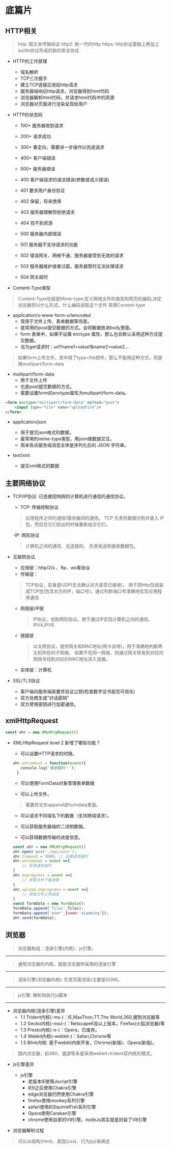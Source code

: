 # 底篇片

## HTTP相关

> http:  超文本传输协议
> http2: 新一代的http
> https: http协议基础上再加上ssl/tls协议形成的新的安全协议

- HTTP的工作原理
  - 域名解析
  - TCP三次握手
  - 建立TCP连接后发起http请求
  - 服务器端响应http请求，浏览器得到html代码
  - 浏览器解析html代码，并请求html代码中的资源
  - 浏览器对页面进行渲染呈现给用户

- HTTP的状态码
  - 100+    服务器收到请求
  - 200+    请求成功
  - 300+    重定向，需要进一步操作以完成请求
  - 400+    客户端错误
  - 500+    服务器错误

  - 400     客户端请求的语法错误(参数或语义错误)
  - 401     要求用户身份验证
  - 402     保留，将来使用
  - 403     服务器理解但拒绝请求
  - 404     找不到资源

  - 500     服务器内部错误
  - 501     服务器不支持请求的功能
  - 502     错误网关、网络不通、服务器接受到无效的请求
  - 503     服务器维护或者过载，服务器暂时无法处理请求
  - 504     网关超时

- Content-Type类型

> Content-Type也就是Mime-type;定义网络文件的类型和网页的编码;决定浏览器将以什么形式、什么编码读取这个文件 
> 常用Content-type

- application/x-www-form-urlencoded
  - 常用于文件上传、表单数据等场景。
  - 是常用的post提交数据的方式。会将数据放进body里面。
  - form 表单中，如果不设置 enctype 属性，那么也会默认采用这种方式提交数据。
  - 当为get请求时：url?name1=value1&name2=value2...

> 如果form上传文件，其中用了type=file控件，那么不能用这种方式，而是用multipart/form-data

- multipart/form-data
  - 用于文件上传
  - 也是post提交数据的方式。
  - 需要设置form的enctype属性为multipart/form-data。

```html
<form enctype="multipart/form-data" method="post">
    <input type="file" name="uploadfile"/>
</form>
```

- application/json

  - 用于提交json格式的数据。
  - 最常用的mime-type类型，用json做数据交互。
  - 用来告诉服务端消息主体是序列化后的 JSON 字符串。

- text/xml
  - 提交xml格式的数据

## 主要网络协议

- TCP/IP协议: 已连接因特网的计算机进行通信的通信协议。

  - TCP: 传输控制协议
  > 应用程序之间的通信/服务器间的通信。
  > TCP 负责将数据分割并装入 IP 包，然后在它们到达的时候重新组合它们。

  -IP: 网际协议
  > 计算机之间的通信、无连接的。
  > 负责发送和接收数据包。

- 互联网协议
  - 应用层：http/2/s 、ftp、ws等协议
  - 传输层：
  > TCP协议，前身是UDP(无法确认对方是否已接收)，
  > 用于把http包组装成TCP包(包含对方的IP，端口号)，通过判断端口号准确地实现应用程序通信

  - 网络层/IP层

    > IP协议，也称网际协议。用于通过IP实现计算机之间的通信。IPV4,IPV6

  - 链接层
    > 以太网协议，提供网关和MAC地址(网卡自带)，用于准确地判断两主机所在的子网络，
    > 如果不在同一网络，则通过网关转发到对应的网络寻找到对应的MAC地址进入连接。
  - 实体层：计算机

- SSL/TLS协议
  - 客户端向服务端索要并验证公钥(检查数字证书是否可信任)
  - 双方协商生成“对话密钥”
  - 双方使用密钥进行加密通信。

## xmlHttpRequest

```js
const xhr = new XMLHttpRequest()
```

- XMLHttpRequest level 2 新增了哪些功能？
  - 可以设置HTTP请求的时限。

  ```js
  xhr.ontimeout = function(event){
  　　console.log('请求超时！');
  　}
  ```

  - 可以使用FormData对象管理表单数据

  - 可以上传文件。

  > 需要将文件append进formdata里面。

  - 可以请求不同域名下的数据（支持跨域请求）。

  - 可以获取服务器端的二进制数据。

  - 可以获得数据传输的进度信息。
  ```js
  const xhr = new XMLHttpRequest()
  xhr.open('post',/api/user');
  xhr.timeout = 3000; // 设置请求超时
  xhr.ontimeout = event =>{
      // 处理请求超时
  }
  xhr.onprogress = event =>{
      // 获取文件下载进度
  }
  xhr.upload.onprogress = event =>{
      // 获取文件上传进度
  }
  const formData = new FormData();
  formData.append('files',files);
  formData.append('user',{name:'xiaoming'});
  xhr.send(formData);
  ```

## 浏览器

> 浏览器构成：渲染引擎(内核)、js引擎。
***
> 通常浏览器的内核，就是浏览器所采用的渲染引擎
***
> 渲染引擎(浏览器内核): 负责页面渲染(主要是DOM)。
***
> js引擎: 解析和执行js脚本
***

- 浏览器内核(渲染引擎)差异
  - 1.1 Trident内核(-ms-)：IE,MaxThon,TT,The World,360,搜狗浏览器等
  - 1.2 Gecko内核(-moz-)：Netscape6及以上版本，Firefox(火狐浏览器)等
  - 1.3 Presto内核(-o-)：Opera，已废弃。
  - 1.4 Webkit内核(-webkit-)：Safari,Chrome等
  - 1.5 Blink内核: 基于webkit内核开发，Chrome(新版)、Opera(新版)。
> 国内浏览器，如360，遨游等多是采用webkit+trident双内核的模式。

- js引擎差异
  - js引擎
    - 老版本IE使用Jscript引擎
    - IE9之后使用Chakra引擎
    - edge浏览器仍然使用Chakra引擎
    - firefox使用monkey系列引擎
    - safari使用的SquirrelFish系列引擎
    - Opera使用Carakan引擎
    - chrome使用自家的V8引擎。nodeJs其实就是封装了V8引擎

- 浏览器解析过程
> 可以从结构(html)、表现(css)、行为(js)来阐述